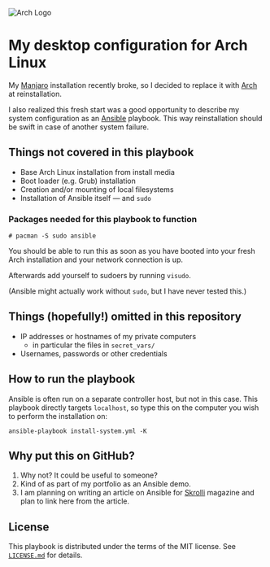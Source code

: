 ![Arch Logo](https://www.archlinux.org/static/logos/archlinux-logo-dark-90dpi.ebdee92a15b3.png)

# My desktop configuration for Arch Linux

My [Manjaro](https://manjaro.org/) installation recently broke,
so I decided to replace it with [Arch](https://www.archlinux.org/) at reinstallation.

I also realized this fresh start was a good opportunity to describe my system configuration
as an [Ansible](https://www.ansible.com/) playbook.
This way reinstallation should be swift in case of another system failure.

## Things not covered in this playbook

- Base Arch Linux installation from install media
- Boot loader (e.g. Grub) installation
- Creation and/or mounting of local filesystems
- Installation of Ansible itself &mdash; and `sudo`

### Packages needed for this playbook to function

`# pacman -S sudo ansible`

You should be able to run this as soon as you have booted into your
fresh Arch installation and your network connection is up.

Afterwards add yourself to sudoers by running `visudo`.

(Ansible might actually work without `sudo`, but I have never tested this.)

## Things (hopefully!) omitted in this repository

- IP addresses or hostnames of my private computers
  - in particular the files in `secret_vars/`
- Usernames, passwords or other credentials

## How to run the playbook

Ansible is often run on a separate controller host,
but not in this case.
This playbook directly targets `localhost`,
so type this on the computer you wish to perform the installation on:

`ansible-playbook install-system.yml -K`

## Why put this on GitHub?

1. Why not? It could be useful to someone?
2. Kind of as part of my portfolio as an Ansible demo.
3. I am planning on writing an article on Ansible for
[Skrolli](https://skrolli.fi) magazine and plan to link here from the article.

## License

This playbook is distributed under the terms of the MIT license.
See [`LICENSE.md`](LICENSE.md) for details.
